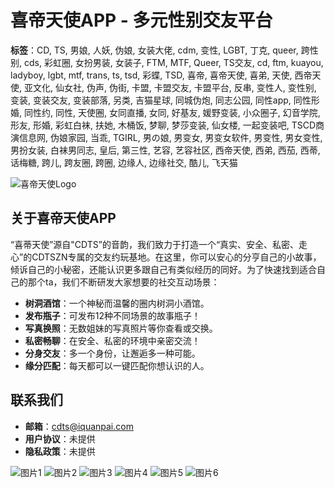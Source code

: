# 喜帝天使APP - 多元性别交友平台

**标签**：CD, TS, 男娘, 人妖, 伪娘, 女装大佬, cdm, 变性, LGBT, 丁克, queer, 跨性别, cds, 彩虹圈, 女扮男装, 女装子, FTM, MTF, Queer, TS交友, cd, ftm, kuayou, ladyboy, lgbt, mtf, trans, ts, tsd, 彩蝶, TSD, 喜帝, 喜帝天使, 喜弟, 天使, 西帝天使, 亚文化, 仙女社, 伪声, 伪街, 卡盟, 卡盟交友, 卡盟平台, 反串, 变性人, 变性别, 变装, 变装交友, 变装部落, 另类, 吉猫星球, 同城伪炮, 同志公园, 同性app, 同性形婚, 同性约, 同性, 天使圈, 女同直播, 女同, 好基友, 媛野变装, 小众圈子, 幻音学院, 形友, 形婚, 彩虹白袜, 扶她, 木桶饭, 梦聊, 梦莎变装, 仙女楼, 一起变装吧, TSCD商演信息网, 伪娘家园, 当乖, TGIRL, 男の娘, 男变女, 男变女软件, 男变性, 男女变性, 男扮女装, 白袜男同志, 皇后, 第三性, 艺容, 艺容社区, 西帝天使, 西弟, 西茄, 西蒂, 话梅糖, 跨儿, 跨友圈, 跨圈, 边缘人, 边缘社交, 酷儿, 飞天猫

![喜帝天使Logo](https://oss.cdtszn.net/web/logo.png)

## 关于喜帝天使APP
“喜蒂天使”源自"CDTS”的音韵，我们致力于打造一个“真实、安全、私密、走心”的CDTSZN专属的交友约玩基地。在这里，你可以安心的分亨自己的小故事，倾诉自己的小秘密，还能认识更多跟自己有类似经历的同好。为了快速找到适合自己的那个ta，我们不断研发大家想要的社交互动场景：

- **树洞酒馆**：一个神秘而温馨的圈内树洞小酒馆。
- **发布瓶子**：可发布12种不同场景的故事瓶子！
- **写真换照**：无数姐妹的写真照片等你查看或交换。
- **私密畅聊**：在安全、私密的环境中亲密交流！
- **分身交友**：多一个身份，让邂逅多一种可能。
- **缘分匹配**：每天都可以一键匹配你想认识的人。

## 联系我们
- **邮箱**：cdts@iquanpai.com
- **用户协议**：未提供
- **隐私政策**：未提供

![图片1](https://qiniuyun.ikuayou.com/xd_official_site/14.jpg?imageView2/1/w/1080/h/2340/q/100)
![图片2](https://qiniuyun.ikuayou.com/xd_official_site/15.jpg?imageView2/1/w/1080/h/2340/q/100)
![图片3](https://qiniuyun.ikuayou.com/xd_official_site/16.jpg?imageView2/1/w/1080/h/2340/q/100)
![图片4](https://qiniuyun.ikuayou.com/xd_official_site/13.jpg?imageView2/1/w/1080/h/2340/q/100)
![图片5](https://qiniuyun.ikuayou.com/xd_official_site/14.jpg?imageView2/1/w/1080/h/2340/q/100)
![图片6](https://qiniuyun.ikuayou.com/xd_official_site/15.jpg?imageView2/1/w/1080/h/2340/q/100)
